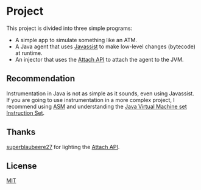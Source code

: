 # Project 
This project is divided into three simple programs: 
- A simple app to simulate something like an ATM. 
- A Java agent that uses [Javassist](https://github.com/jboss-javassist/javassist) to make low-level changes (bytecode) at runtime. 
- An injector that uses the [Attach API](https://docs.oracle.com/javase/8/docs/technotes/guides/attach/) 
to attach the agent to the JVM. 

## Recommendation 
Instrumentation in Java is not as simple as it sounds, even using Javassist.  
If you are going to use instrumentation in a more complex project, I recommend using [ASM](https://asm.ow2.io) 
and understanding the [Java Virtual Machine set Instruction Set](https://docs.oracle.com/javase/specs/jvms/se7/html/jvms-6.html). 

## Thanks 
[superblaubeere27](https://github.com/superblaubeere27) for lighting the [Attach API](https://docs.oracle.com/javase/8/docs/technotes/guides/attach/).
 
## License 
[MIT](https://choosealicense.com/licenses/mit/)
